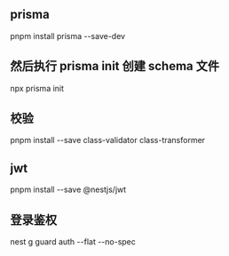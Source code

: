 ## prisma
pnpm install prisma --save-dev
## 然后执行 prisma init 创建 schema 文件
npx prisma init

## 校验
pnpm install --save class-validator class-transformer

## jwt
pnpm install --save @nestjs/jwt

## 登录鉴权
nest g guard auth --flat --no-spec